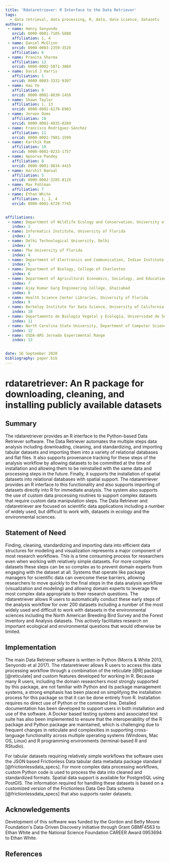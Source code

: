 ```yaml
---
title: 'Rdataretriever: R Interface to the Data Retriever'
tags:
  - data retrieval, data processing, R, data, data science, datasets
authors:
 - name: Henry Senyondo
   orcid: 0000-0001-7105-5808
   affiliation: 1, 4
 - name: Daniel McGlinn
   orcid: 0000-0003-2359-3526
   affiliation: 6
 - name: Pranita Sharma
   affiliation: 12
   orcid: 0000-0002-5871-380X
 - name: David J Harris
   affiliation: 1
   orcid: 0000-0003-3332-9307
 - name: Hao Ye
   affiliation: 9
   orcid: 0000-0002-8630-1458
 - name: Shawn Taylor
   affiliation: 1, 13
   orcid: 0000-0002-6178-6903
 - name: Jeroen Ooms
   affiliation: 10
   orcid: 0000-0002-4035-0289
 - name: Francisco Rodríguez-Sánchez
   affiliation: 11
   orcid: 0000-0002-7981-1599
 - name: Karthik Ram
   affiliation: 10
   orcid: 0000-0002-0233-1757
 - name: Apoorva Pandey
   affiliation: 8
   orcid: 0000-0001-9834-4415
 - name: Harshit Bansal
   affiliation: 5
   orcid: 0000-0002-3285-812X
 - name: Max Pohlman
   affiliation: 7
 - name: Ethan White
   affiliation: 1, 2, 4
   orcid: 0000-0001-6728-7745


affiliations:
 - name: Department of Wildlife Ecology and Conservation, University of Florida
   index: 1
 - name: Informatics Institute, University of Florida
   index: 2
 - name: Delhi Technological University, Delhi
   index: 3
 - name: The University of Florida
   index: 4
 - name: Department of Electronics and Communication, Indian Institute of Technology, Roorkee
   index: 5
 - name: Department of Biology, College of Charleston
   index: 6
 - name: Department of Agricultural Economics, Sociology, and Education, Penn State University
   index: 7
 - name: Ajay Kumar Garg Engineering College, Ghaziabad
   index: 8
 - name: Health Science Center Libraries, University of Florida
   index: 9
 - name: Berkeley Institute for Data Science, University of California, Berkeley
   index: 10
 - name: Departamento de Biología Vegetal y Ecología, Universidad de Sevilla. 
   index: 11
 - name: North Carolina State University, Department of Computer Science
   index: 12
 - name: USDA-ARS Jornada Experimental Range
   index: 13


date: 16 September 2020 
bibliography: paper.bib
---
```


# rdataretriever: An R package for downloading, cleaning, and installing publicly available datasets

## Summary

The rdataretriever provides an R interface to the Python-based Data Retriever software. The Data Retriever automates the multiple steps data analysis including downloading, cleaning, and standardizing, and importing tabular datasets and importing them into a variety of relational databases and flat files. It also supports provenance tracking for these steps of the analysis workflow by allowing datasets to be committed at the time of installation and allowing them to be reinstalled with the same data and processing steps in the future. Finally, it supports the installation of spatial datasets into relational databases with spatial support. The rdataretriever provides an R interface to this functionality and also supports importing of datasets directly into R for immediate analysis. The system also supports the use of custom data processing routines to support complex datasets that require custom data manipulation steps. The Data Retriever and rdataretriever are focused on scientific data applications including a number of widely used, but difficult to work with, datasets in ecology and the environmental sciences.

## Statement of Need

Finding, cleaning, standardizing and importing data into efficient data structures for modeling and visualization represents a major component of most research workflows. This is a time consuming process for researchers even when working with relatively simple datasets. For more complex datasets these steps can be so complex as to prevent domain experts from engaging with the dataset at all. Systems that operate like package managers for scientific data can overcome these barriers, allowing researchers to move quickly to the final steps in the data analysis workflow (visualization and modeling) and allowing domain experts to leverage the most complex data appropriate to their research questions. The rdataretriever allows R users to automatically conduct these early steps of the analysis workflow for over 200 datasets including a number of the most widely used and difficult to work with datasets in the environmental sciences including the North American Breeding Bird Survey and the Forest Inventory and Analysis datasets. This actively facilitates research on important ecological and environmental questions that would otherwise be limited. 

## Implementation

The main Data Retriever software is written in Python (Morris & White 2013, Senyondo et al 2017). The rdataretriever allows R users to access this data processing workflow through a combination of the reticulate [@R] package [@reticulate] and custom features developed for working in R. Because many R users, including the domain researchers most strongly supported by this package, are not familiar with Python and its package management systems, a strong emphasis has been placed on simplifying the installation process for this package so that it can be done entirely from R. Installation requires no direct use of Python or the command line. Detailed documentation has been developed to support users in both installation and use of the software. A Docker based testing systems and associated test suite has also been implemented to ensure that the interoperability of the R package and Python package are maintained, which is challenging due to frequent changes in reticulate and complexities in supporting cross-language functionality across multiple operating systems (Windows, Mac OS, Linux) and R programming environments (terminal-based R and RStudio).

For tabular datasets requiring relatively simple workflows the software uses the JSON based Frictionless Data tabular data metadata package standard [@frictionlessdata_specs]. For more complex data processing workflows, custom Python code is used to process the data into cleaned and standardized formats. Spatial data support is available for PostgreSQL using PostGIS. The information required for handling these datasets is based on a customized version of the Frictionless Data Geo Data schema [@frictionlessdata_specs] that also supports raster datasets.

## Acknowledgements

Development of this software was funded by the Gordon and Betty Moore Foundation's Data-Driven Discovery Initiative through Grant GBMF4563 to Ethan White and the National Science Foundation CAREER Award 0953694 to Ethan White.

## References

